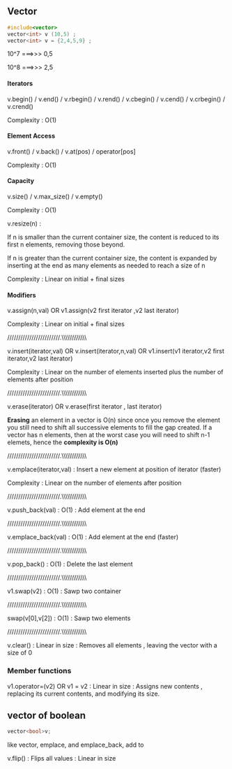 ## Vector

```cpp
#include<vector>
vector<int> v (10,5) ;
vector<int> v = {2,4,5,9} ;
```
10^7 ===>>> 0,5

10^8 ===>>> 2,5

#### Iterators 

v.begin() / v.end() / v.rbegin() / v.rend() / v.cbegin() / v.cend()  / v.crbegin()  / v.crend()    

Complexity : O(1)

#### Element Access 

v.front() / v.back() / v.at(pos) / operator[pos] 

Complexity : O(1)

#### Capacity 

v.size() / v.max_size() / v.empty()    

Complexity : O(1)

v.resize(n) : 

If n is smaller than the current container size, the content is reduced to its first n elements, removing those beyond.
   
If n is greater than the current container size, the content is expanded by inserting at the end as many elements as needed to reach a size of n
   
Complexity : Linear on initial + final sizes

#### Modifiers 


v.assign(n,val) OR v1.assign(v2 first iterator ,v2 last iterator)

Complexity : Linear on initial + final sizes

////////////////////////.\\\\\\\\\\\\\\\\\\\\\\\\\\

v.insert(iterator,val) OR v.insert(iterator,n,val) OR v1.insert(v1 iterator,v2 first iterator,v2 last iterator)

Complexity : Linear on the number of elements inserted plus the number of elements after position

////////////////////////.\\\\\\\\\\\\\\\\\\\\\\\\\\

v.erase(iterator) OR v.erase(first iterator , last iterator)

**Erasing** an element in a vector is O(n) since once you remove the element you still need to shift all successive elements to fill the gap created. 
If a vector has n elements, then at the worst case you will need to shift n-1 elemets, hence the **complexity is O(n)**

////////////////////////.\\\\\\\\\\\\\\\\\\\\\\\\\\

v.emplace(iterator,val) : Insert a new element at position of iterator (faster)

Complexity : Linear on the number of elements after position

////////////////////////.\\\\\\\\\\\\\\\\\\\\\\\\\\

v.push_back(val) : O(1) : Add element at the end 

////////////////////////.\\\\\\\\\\\\\\\\\\\\\\\\\\

v.emplace_back(val) : O(1) : Add element at the end   (faster)

////////////////////////.\\\\\\\\\\\\\\\\\\\\\\\\\\

v.pop_back() : O(1) : Delete the last element 

////////////////////////.\\\\\\\\\\\\\\\\\\\\\\\\\\

v1.swap(v2) : O(1) : Sawp two container

////////////////////////.\\\\\\\\\\\\\\\\\\\\\\\\\\

swap(v[0],v[2]) : O(1) : Sawp two elements

////////////////////////.\\\\\\\\\\\\\\\\\\\\\\\\\\

v.clear() : Linear in size : Removes all elements , leaving the vector with a size of 0

### Member functions 

v1.operator=(v2) OR v1 = v2 : Linear in size : Assigns new contents , replacing its current contents, and modifying its size. 

## vector of boolean

```cpp
vector<bool>v;
```
like vector, emplace, and emplace_back, add to

v.flip() : Flips all values : Linear in size 
